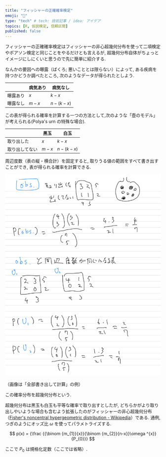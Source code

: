 ```yaml
---
title: "フィッシャーの正確確率検定"
emoji: "🌊"
type: "tech" # tech: 技術記事 / idea: アイデア
topics: [R, 仮説検定, 信頼区間]
published: false
---
```


フィッシャーの正確確率検定はフィッシャーの非心超幾何分布を使って二項検定やポアソン検定と同じことをやるだけとも言えるが, 超幾何分布自体がちょっとイメージにしにくいと思うので先に簡単に紹介する.

なんかの要因への曝露（ばくろ; 悪いこととは限らない）によって, ある疾病を持つかどうか調べたところ, 次のようなデータが得られたとしよう.

|| 病気あり | 病気なし |
| ----| ---- | ---- |
|曝露あり|$x$ | $k-x$|
|曝露なし|$m-x$ |$n-(k-x)$ |


この表が得られる確率を計算する一つの方法として,次のような「壺のモデル」が考えられる(Polya's urn の特殊な場合).


|| 黒玉 | 白玉 |
| ----| ---- | ---- |
|取り出した|$x$ | $k-x$|
|取り出してない|$m-x$ |$n-(k-x)$ |


周辺度数（表の縦・横合計）を固定すると, 取りうる値の範囲をすべて書き出すことができ, 表が得られる確率を計算できる.

![](/images/hypergeometric/note_hypergeo.jpg)

（画像は「全部書き出して計算」の例）

この確率分布を超幾何分布という.

超幾何分布は黒玉も白玉も平等な確率で取り出すとしたが, どちらかがより取り出しやいような場合も含むよう拡張したのがフィッシャーの非心超幾何分布（[Fisher's noncentral hypergeometric distribution - Wikipedia](https://en.wikipedia.org/wiki/Fisher%27s_noncentral_hypergeometric_distribution)）である. 通例, つぎのようにオッズ比 $\omega$ を使ってパラメトライズする.

$$
p(x) =  {\frac {{\binom {m_{1}}{x}}{\binom {m_{2}}{n-x}}\omega ^{x}}{P_{0}}}
$$

ここで $P_{0}$ は規格化定数（ここでは省略）.
